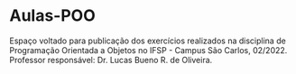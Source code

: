 # Aulas-POO

Espaço voltado para publicação dos exercícios realizados na disciplina de Programação Orientada a Objetos no IFSP - Campus São Carlos, 02/2022.
Professor responsável: Dr. Lucas Bueno R. de Oliveira.
